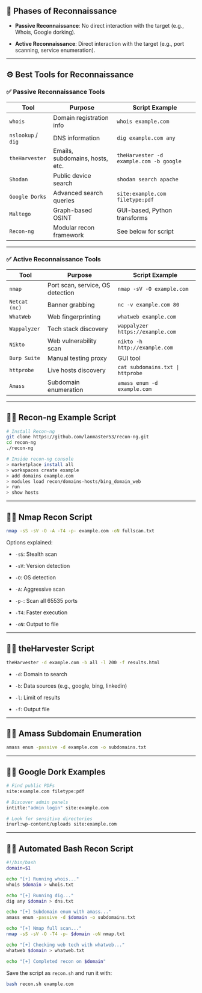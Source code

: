 
## 🧭 Phases of Reconnaissance

- **Passive Reconnaissance**: No direct interaction with the target (e.g., Whois, Google dorking).
    
- **Active Reconnaissance**: Direct interaction with the target (e.g., port scanning, service enumeration).
    

---

## ⚙️ Best Tools for Reconnaissance

### ✅ Passive Reconnaissance Tools

|Tool|Purpose|Script Example|
|---|---|---|
|`whois`|Domain registration info|`whois example.com`|
|`nslookup` / `dig`|DNS information|`dig example.com any`|
|`theHarvester`|Emails, subdomains, hosts, etc.|`theHarvester -d example.com -b google`|
|`Shodan`|Public device search|`shodan search apache`|
|`Google Dorks`|Advanced search queries|`site:example.com filetype:pdf`|
|`Maltego`|Graph-based OSINT|GUI-based, Python transforms|
|`Recon-ng`|Modular recon framework|See below for script|

---

### ✅ Active Reconnaissance Tools

|Tool|Purpose|Script Example|
|---|---|---|
|`nmap`|Port scan, service, OS detection|`nmap -sV -O example.com`|
|`Netcat (nc)`|Banner grabbing|`nc -v example.com 80`|
|`WhatWeb`|Web fingerprinting|`whatweb example.com`|
|`Wappalyzer`|Tech stack discovery|`wappalyzer https://example.com`|
|`Nikto`|Web vulnerability scan|`nikto -h http://example.com`|
|`Burp Suite`|Manual testing proxy|GUI tool|
|`httprobe`|Live hosts discovery|`cat subdomains.txt \| httprobe`|
|`Amass`|Subdomain enumeration|`amass enum -d example.com`|

---

## 🧑‍💻 Recon-ng Example Script

```bash
# Install Recon-ng
git clone https://github.com/lanmaster53/recon-ng.git
cd recon-ng
./recon-ng

# Inside recon-ng console
> marketplace install all
> workspaces create example
> add domains example.com
> modules load recon/domains-hosts/bing_domain_web
> run
> show hosts
```

---

## 🧑‍💻 Nmap Recon Script

```bash
nmap -sS -sV -O -A -T4 -p- example.com -oN fullscan.txt
```

Options explained:

- `-sS`: Stealth scan
    
- `-sV`: Version detection
    
- `-O`: OS detection
    
- `-A`: Aggressive scan
    
- `-p-`: Scan all 65535 ports
    
- `-T4`: Faster execution
    
- `-oN`: Output to file
    

---

## 🧑‍💻 theHarvester Script

```bash
theHarvester -d example.com -b all -l 200 -f results.html
```

- `-d`: Domain to search
    
- `-b`: Data sources (e.g., google, bing, linkedin)
    
- `-l`: Limit of results
    
- `-f`: Output file
    

---

## 🧑‍💻 Amass Subdomain Enumeration

```bash
amass enum -passive -d example.com -o subdomains.txt
```

---

## 🧑‍💻 Google Dork Examples

```bash
# Find public PDFs
site:example.com filetype:pdf

# Discover admin panels
intitle:"admin login" site:example.com

# Look for sensitive directories
inurl:wp-content/uploads site:example.com
```

---

## 🧑‍💻 Automated Bash Recon Script

```bash
#!/bin/bash
domain=$1

echo "[+] Running whois..."
whois $domain > whois.txt

echo "[+] Running dig..."
dig any $domain > dns.txt

echo "[+] Subdomain enum with amass..."
amass enum -passive -d $domain -o subdomains.txt

echo "[+] Nmap full scan..."
nmap -sS -sV -O -T4 -p- $domain -oN nmap.txt

echo "[+] Checking web tech with whatweb..."
whatweb $domain > whatweb.txt

echo "[+] Completed recon on $domain"
```

Save the script as `recon.sh` and run it with:

```bash
bash recon.sh example.com
```
